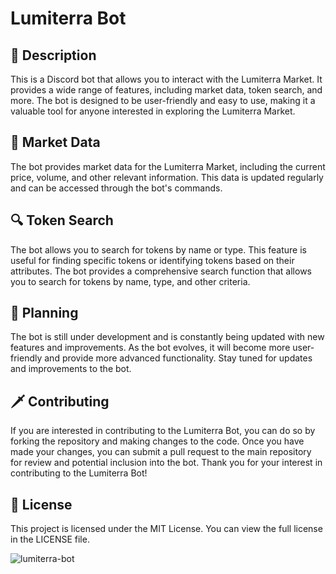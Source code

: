 # Lumiterra Bot

## 📝 Description

This is a Discord bot that allows you to interact with the Lumiterra Market. It provides a wide range of features, including market data, token search, and more. The bot is designed to be user-friendly and easy to use, making it a valuable tool for anyone interested in exploring the Lumiterra Market.

## 🛒 Market Data

The bot provides market data for the Lumiterra Market, including the current price, volume, and other relevant information. This data is updated regularly and can be accessed through the bot's commands.

## 🔍 Token Search

The bot allows you to search for tokens by name or type. This feature is useful for finding specific tokens or identifying tokens based on their attributes. The bot provides a comprehensive search function that allows you to search for tokens by name, type, and other criteria.

## 🚧 Planning

The bot is still under development and is constantly being updated with new features and improvements. As the bot evolves, it will become more user-friendly and provide more advanced functionality. Stay tuned for updates and improvements to the bot.

## 🗡️ Contributing

If you are interested in contributing to the Lumiterra Bot, you can do so by forking the repository and making changes to the code. Once you have made your changes, you can submit a pull request to the main repository for review and potential inclusion into the bot. Thank you for your interest in contributing to the Lumiterra Bot!

## 📜 License

This project is licensed under the MIT License. You can view the full license in the LICENSE file.

![lumiterra-bot](https://cusoft.tech/wp-content/uploads/2024/05/P001.svg)
